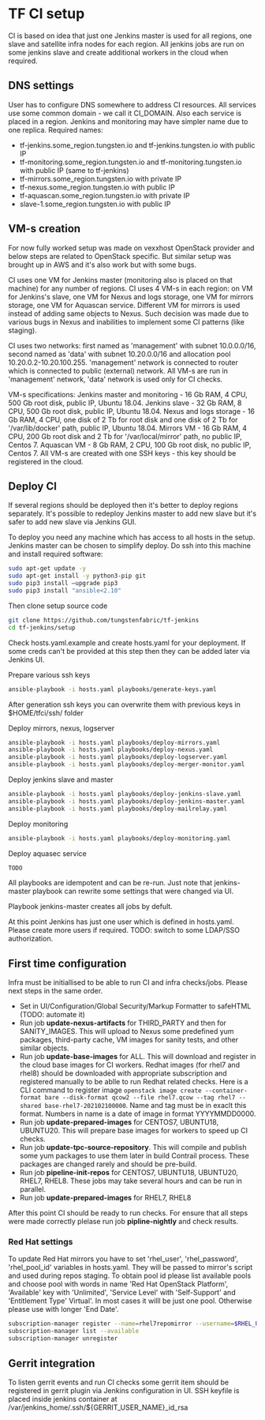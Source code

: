 # TF CI setup

CI is based on idea that just one Jenkins master is used for all regions, one slave and satellite infra nodes for each region. All jenkins jobs are run on some jenkins slave and create additional workers in the cloud when required.

## DNS settings

User has to configure DNS somewhere to address CI resources. All services use some common domain - we call it CI_DOMAIN. Also each service is placed in a region. Jenkins and monitoring may have simpler name due to one replica.
Required names:

- tf-jenkins.some_region.tungsten.io and tf-jenkins.tungsten.io with public IP
- tf-monitoring.some_region.tungsten.io and tf-monitoring.tungsten.io with public IP (same to tf-jenkins)
- tf-mirrors.some_region.tungsten.io with private IP
- tf-nexus.some_region.tungsten.io with public IP
- tf-aquascan.some_region.tungsten.io with private IP
- slave-1.some_region.tungsten.io with public IP

## VM-s creation

For now fully worked setup was made on vexxhost OpenStack provider and below steps are related to OpenStack specific. But similar setup was brought up in AWS and it's also work but with some bugs.

CI uses one VM for Jenkins master (monitoring also is placed on that machine) for any number of regions.
CI uses 4 VM-s in each region: on VM for Jenkins's slave, one VM for Nexus and logs storage, one VM for mirrors storage, one VM for Aquascan service.
Different VM for mirrors is used instead of adding same objects to Nexus. Such decision was made due to various bugs in Nexus and inabilities to implement some CI patterns (like staging).

CI uses two networks: first named as 'management' with subnet 10.0.0.0/16, second named as 'data' with subnet 10.20.0.0/16 and allocation pool 10.20.0.2-10.20.100.255. 'management' network is connected to router which is connected to public (external) network. All VM-s are run in 'management' network, 'data' network is used only for CI checks.

VM-s specifications:
Jenkins master and monitoring - 16 Gb RAM, 4 CPU, 500 Gb root disk, public IP, Ubuntu 18.04.
Jenkins slave - 32 Gb RAM, 8 CPU, 500 Gb root disk, public IP, Ubuntu 18.04.
Nexus and logs storage - 16 Gb RAM, 4 CPU, one disk of 2 Tb for root disk and one disk of 2 Tb for '/var/lib/docker' path, public IP, Ubuntu 18.04.
Mirrors VM - 16 Gb RAM, 4 CPU, 200 Gb root disk and 2 Tb for '/var/local/mirror' path, no public IP, Centos 7.
Aquascan VM - 8 Gb RAM, 2 CPU, 100 Gb root disk, no public IP, Centos 7.
All VM-s are created with one SSH keys - this key should be registered in the cloud.

## Deploy CI

If several regions should be deployed then it's better to deploy regions separately. It's possible to redeploy Jenkins master to add new slave but it's safer to add new slave via Jenkins GUI.

To deploy you need any machine which has access to all hosts in the setup. Jenkins master can be chosen to simplify deploy.
Do ssh into this machine and install required software:

```bash
sudo apt-get update -y
sudo apt-get install -y python3-pip git
sudo pip3 install —upgrade pip3
sudo pip3 install "ansible<2.10"
```

Then clone setup source code

```bash
git clone https://github.com/tungstenfabric/tf-jenkins
cd tf-jenkins/setup
```

Check hosts.yaml.example and create hosts.yaml for your deployment. If some creds can't be provided at this step then they can be added later via Jenkins UI.

Prepare various ssh keys

```bash
ansible-playbook -i hosts.yaml playbooks/generate-keys.yaml
```

After generation ssh keys you can overwrite them with previous keys in $HOME/tfci/ssh/ folder

Deploy mirrors, nexus, logserver

```bash
ansible-playbook -i hosts.yaml playbooks/deploy-mirrors.yaml
ansible-playbook -i hosts.yaml playbooks/deploy-nexus.yaml
ansible-playbook -i hosts.yaml playbooks/deploy-logserver.yaml
ansible-playbook -i hosts.yaml playbooks/deploy-merger-monitor.yaml
```

Deploy jenkins slave and master

```bash
ansible-playbook -i hosts.yaml playbooks/deploy-jenkins-slave.yaml
ansible-playbook -i hosts.yaml playbooks/deploy-jenkins-master.yaml
ansible-playbook -i hosts.yaml playbooks/deploy-mailrelay.yaml
```

Deploy monitoring

```bash
ansible-playbook -i hosts.yaml playbooks/deploy-monitoring.yaml
```

Deploy aquasec service

```bash
TODO
```

All playbooks are idempotent and can be re-run. Just note that jenkins-master playbook can rewrite some settings that were changed via UI.

Playbook jenkins-master creates all jobs by defult.

At this point Jenkins has just one user which is defined in hosts.yaml. Please create more users if required.
TODO: switch to some LDAP/SSO authorization.

## First time configuration

Infra must be initiallised to be able to run CI and infra checks/jobs. Please next steps in the same order.

- Set in UI/Configuration/Global Security/Markup Formatter to safeHTML (TODO: automate it)
- Run job **update-nexus-artifacts** for THIRD_PARTY and then for SANITY_IMAGES. This will upload to Nexus some predefined yum packages, third-party cache, VM images for sanity tests, and other similar objects.
- Run job **update-base-images** for ALL. This will download and register in the cloud base images for CI workers. Redhat images (for rhel7 and rhel8) should be downloaded with appropriate subscription and registered manually to be ablle to run Redhat related checks. Here is a CLI command to register image `openstack image create --container-format bare --disk-format qcow2 --file rhel7.qcow --tag rhel7 --shared base-rhel7-202102100000`. Name and tag must be in exaclt this format. Numbers in name is a date of image in format YYYYMMDD0000.
- Run job **update-prepared-images** for CENTOS7, UBUNTU18, UBUNTU20. This will prepare base images for workers to speed up CI checks.
- Run job **update-tpc-source-repository**. This will compile and publish some yum packages to use them later in build Contrail process. These packages are changed rarely and should be pre-build.
- Run job **pipeline-init-repos** for CENTOS7, UBUNTU18, UBUNTU20, RHEL7, RHEL8. These jobs may take several hours and can be run in parallel.
- Run job **update-prepared-images** for RHEL7, RHEL8

After this point CI should be ready to run checks. For ensure that all steps were made correctly plelase run job **pipline-nightly** and check results.

### Red Hat settings

To update Red Hat mirrors you have to set 'rhel_user', 'rhel_password', 'rhel_pool_id' variables in hosts.yaml. They will be passed to mirror's script and used during repos staging. To obtain pool id please list available pools and choose pool with words in name 'Red Hat OpenStack Platform', 'Available' key with 'Unlimited', 'Service Level' with 'Self-Support' and 'Entitlement Type' Virtual'. In most cases it willl be just one pool. Otherwise please use with longer 'End Date'.

```bash
subscription-manager register --name=rhel7repomirror --username=$RHEL_USER --password=$RHEL_PASSWORD
subscription-manager list --available
subscription-manager unregister
```

## Gerrit integration

To listen gerrit events and run CI checks some gerrit item should be registered in gerrit plugin via Jenkins configuration in UI. SSH keyfile is placed inside jenkins container at /var/jenkins_home/.ssh/${GERRIT_USER_NAME}_id_rsa
